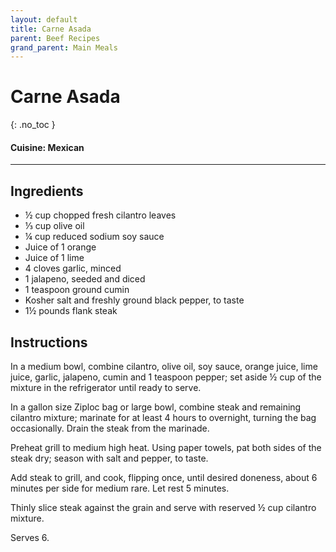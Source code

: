 ```yaml
---
layout: default
title: Carne Asada
parent: Beef Recipes
grand_parent: Main Meals
---
```


# Carne Asada
{: .no_toc }

#### Cuisine: Mexican
---

## Ingredients
<ul>
	<li>½ cup chopped fresh cilantro leaves</li>
	<li>⅓ cup olive oil</li>
	<li>¼ cup reduced sodium soy sauce</li>
	<li>Juice of 1 orange</li>
	<li>Juice of 1 lime</li>
	<li>4 cloves garlic, minced</li>
	<li>1 jalapeno, seeded and diced</li>
	<li>1 teaspoon ground cumin</li>
	<li>Kosher salt and freshly ground black pepper, to taste</li>
	<li>1½ pounds flank steak</li>
</ul>

## Instructions
In a medium bowl, combine cilantro, olive oil, soy sauce, orange juice, lime juice, garlic, jalapeno, cumin and 1 teaspoon pepper; set aside ½ cup of the mixture in the refrigerator until ready to serve.

In a gallon size Ziploc bag or large bowl, combine steak and remaining cilantro mixture; marinate for at least 4 hours to overnight, turning the bag occasionally. Drain the steak from the marinade.

Preheat grill to medium high heat. Using paper towels, pat both sides of the steak dry; season with salt and pepper, to taste.

Add steak to grill, and cook, flipping once, until desired doneness, about 6 minutes per side for medium rare. Let rest 5 minutes.

Thinly slice steak against the grain and serve with reserved ½ cup cilantro mixture.

Serves 6.